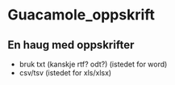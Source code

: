 # Guacamole_oppskrift
## En haug med oppskrifter
- bruk txt (kanskje rtf? odt?) (istedet for word) 
- csv/tsv (istedet for xls/xlsx)

